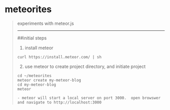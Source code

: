 # meteorites
> experiments with meteor.js
> _______________
> 
> 
> ##initial steps
> 1. install meteor
> ```
> curl https://install.meteor.com/ | sh
> ```
> 2. use meteor to create project directory, and initiate project
> ```
> cd ~/meteorites
> meteor create my-meteor-blog
> cd my-meteor-blog
> meteor
> ```
>     - meteor will start a local server on port 3000.  open browswer and navigate to http://localhost:3000 